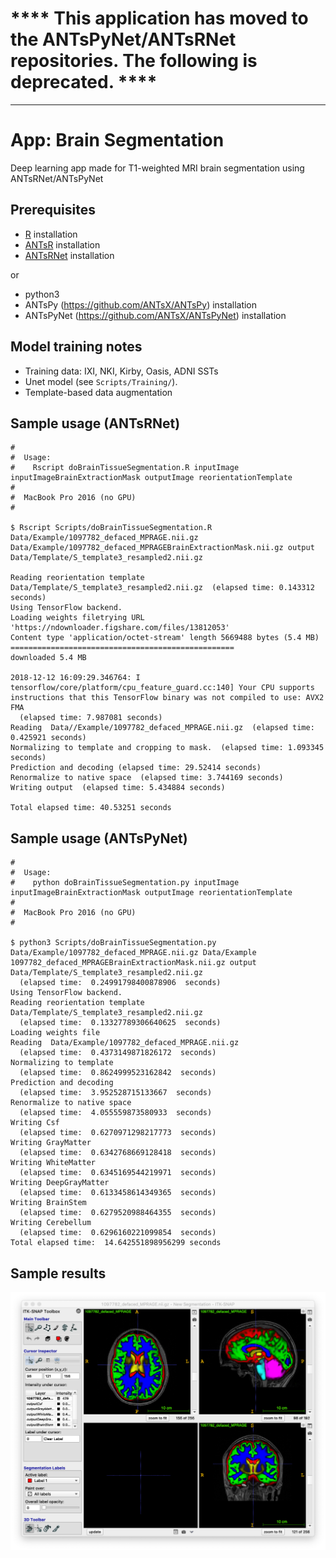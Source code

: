 
# **** This application has moved to the ANTsPyNet/ANTsRNet repositories.  The following is deprecated. ****

----------------------------------


# App:  Brain Segmentation

Deep learning app made for T1-weighted MRI brain segmentation using ANTsRNet/ANTsPyNet

## Prerequisites

* [R](https://www.r-project.org) installation
* [ANTsR](https://github.com/ANTsX/ANTsR) installation
* [ANTsRNet](https://github.com/ANTsX/ANTsRNet) installation

or 

* python3
* ANTsPy (https://github.com/ANTsX/ANTsPy) installation
* ANTsPyNet (https://github.com/ANTsX/ANTsPyNet) installation

## Model training notes

* Training data: IXI, NKI, Kirby, Oasis, ADNI SSTs
* Unet model (see ``Scripts/Training/``).
* Template-based data augmentation

## Sample usage (ANTsRNet)

```
#
#  Usage:
#    Rscript doBrainTissueSegmentation.R inputImage inputImageBrainExtractionMask outputImage reorientationTemplate
#
#  MacBook Pro 2016 (no GPU)
#

$ Rscript Scripts/doBrainTissueSegmentation.R Data/Example/1097782_defaced_MPRAGE.nii.gz Data/Example/1097782_defaced_MPRAGEBrainExtractionMask.nii.gz output Data/Template/S_template3_resampled2.nii.gz

Reading reorientation template Data/Template/S_template3_resampled2.nii.gz  (elapsed time: 0.143312 seconds)
Using TensorFlow backend.
Loading weights filetrying URL 'https://ndownloader.figshare.com/files/13812053'
Content type 'application/octet-stream' length 5669488 bytes (5.4 MB)
==================================================
downloaded 5.4 MB

2018-12-12 16:09:29.346764: I tensorflow/core/platform/cpu_feature_guard.cc:140] Your CPU supports instructions that this TensorFlow binary was not compiled to use: AVX2 FMA
  (elapsed time: 7.987081 seconds)
Reading  Data//Example/1097782_defaced_MPRAGE.nii.gz  (elapsed time: 0.425921 seconds)
Normalizing to template and cropping to mask.  (elapsed time: 1.093345 seconds)
Prediction and decoding (elapsed time: 29.52414 seconds)
Renormalize to native space  (elapsed time: 3.744169 seconds)
Writing output  (elapsed time: 5.434884 seconds)

Total elapsed time: 40.53251 seconds
```

## Sample usage (ANTsPyNet)

```
#
#  Usage:
#    python doBrainTissueSegmentation.py inputImage inputImageBrainExtractionMask outputImage reorientationTemplate
#
#  MacBook Pro 2016 (no GPU)
#

$ python3 Scripts/doBrainTissueSegmentation.py Data/Example/1097782_defaced_MPRAGE.nii.gz Data/Example 1097782_defaced_MPRAGEBrainExtractionMask.nii.gz output Data/Template/S_template3_resampled2.nii.gz
  (elapsed time:  0.24991798400878906  seconds)
Using TensorFlow backend.
Reading reorientation template Data/Template/S_template3_resampled2.nii.gz
  (elapsed time:  0.13327789306640625  seconds)
Loading weights file
Reading  Data/Example/1097782_defaced_MPRAGE.nii.gz
  (elapsed time:  0.4373149871826172  seconds)
Normalizing to template
  (elapsed time:  0.8624999523162842  seconds)
Prediction and decoding
  (elapsed time:  3.952528715133667  seconds)
Renormalize to native space
  (elapsed time:  4.055559873580933  seconds)
Writing Csf
  (elapsed time:  0.6270971298217773  seconds)
Writing GrayMatter
  (elapsed time:  0.6342768669128418  seconds)
Writing WhiteMatter
  (elapsed time:  0.6345169544219971  seconds)
Writing DeepGrayMatter
  (elapsed time:  0.6133458614349365  seconds)
Writing BrainStem
  (elapsed time:  0.6279520988464355  seconds)
Writing Cerebellum
  (elapsed time:  0.6296160221099854  seconds)
Total elapsed time:  14.642551898956299 seconds
```
## Sample results

![Brain extraction results](Documentation/Images/resultsBrainSegmentation.png)
